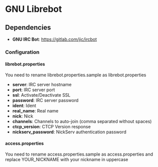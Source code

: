# GNU Librebot

## Dependencies
* **GNU IRC Bot**: https://gitlab.com/jic/ircbot

### Configuration
#### librebot.properties
You need to rename librebot.properties.sample as librebot.properties

* **server**: IRC server hostname
* **port**: IRC server port
* **ssl**: Activate/Deactivate SSL
* **password**: IRC server password
* **ident**: Ident
* **real_name**: Real name
* **nick**: Nick
* **channels**: Channels to auto-join (comma separated without spaces)
* **ctcp_version**: CTCP Version response
* **nickserv_password**: NickServ authentication password

#### access.properties
You need to rename access.properties.sample as access.properties and replace YOUR_NICKNAME with your nickname in uppercase
